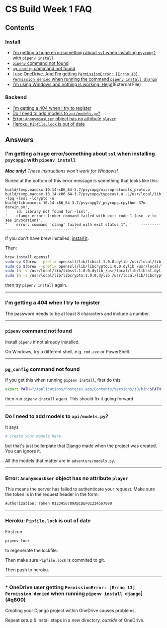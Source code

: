 # CS Build Week 1 FAQ

## Contents

### Install

* [I'm getting a huge error/something about `ssl` when installing `psycopg2` with `pipenv install`](#q100)
* [`pipenv` command not found](#q300)
* [`pg_config` command not found](#q400)
* [I use OneDrive. And I'm getting `PermissionError: [Errno 13] Permission denied` when running the command `pipenv install django`](#q800)
* [I'm using Windows and nothing is working.  Help!](https://github.com/LambdaSchool/CS-Build-Week-1/blob/master/WindowsSetup.md)(External File)

### Backend

* [I'm getting a 404 when I try to register](#q200)
* [Do I need to add models to `api/models.py`?](#q500)
* [Error: `AnonymousUser` object has no attribute `player`](#q600)
* [Heroku: `Pipfile.lock` is out of date](#q700)

<!--

-->

## Answers

<a name="q100"></a>
### I'm getting a huge error/something about `ssl` when installing `psycopg2` with `pipenv install`

_**Mac only!** These instructions won't work for Windows!_

Buried at the bottom of this error message is something that looks like this:

```
build/temp.macosx-10.14-x86_64-3.7/psycopg/microprotocols_proto.o
build/temp.macosx-10.14-x86_64-3.7/psycopg/typecast.o -L/usr/local/lib -lpq -lssl -lcrypto -o
build/lib.macosx-10.14-x86_64-3.7/psycopg2/_psycopg.cpython-37m-darwin.so',
'    ld: library not found for -lssl',
'    clang: error: linker command failed with exit code 1 (use -v to see invocation)',
"    error: command 'clang' failed with exit status 1", '    ----------------------------------------'
```

If you don't have brew installed, [install it](https://brew.sh/).

Then:

```sh
brew install openssl
sudo cp $(brew --prefix openssl)/lib/libssl.1.0.0.dylib /usr/local/lib
sudo cp $(brew --prefix openssl)/lib/libcrypto.1.0.0.dylib /usr/local/lib
sudo ln -s /usr/local/lib/libssl.1.0.0.dylib /usr/local/lib/libssl.dylib
sudo ln -s /usr/local/lib/libcrypto.1.0.0.dylib /usr/local/lib/libcrypto.dylib
```

then try `pipenv install` again.

------------------------------------------------------------------------------

<a name="q200"></a>
### I'm getting a 404 when I try to register

The password needs to be at least 8 characters and include a number.

------------------------------------------------------------------------------

<a name="q300"></a>
### `pipenv` command not found

Install `pipenv` if not already installed.

On Windows, try a different shell, e.g. `cmd.exe` or PowerShell.

------------------------------------------------------------------------------

<a name="q400"></a>
### `pg_config` command not found

If you get this when running `pipenv install`, first do this:

```sh
export PATH="/Applications/Postgres.app/Contents/Versions/10/bin:$PATH"
```

then run `pipenv install` again. This should fix it going forward.

------------------------------------------------------------------------------

<a name="q500"></a>
### Do I need to add models to `api/models.py`?

It says

```python
# Create your models here.
```

but that's just boilerplate that Django made when the project was created. You
can ignore it.

All the models that matter are in `adventure/models.py`.

------------------------------------------------------------------------------

<a name="q600"></a>
### Error: `AnonymousUser` object has no attribute `player`

This means the server has failed to authenticate your request. Make sure the
token is in the request header in the form:

```http
Authorization: Token 0123456789ABCDEF01234567890
```

------------------------------------------------------------------------------

<a name="q700"></a>
### Heroku: `Pipfile.lock` is out of date

First run

```sh
pipenv lock
```

to regenerate the lockfile.

Then make sure `Pipfile.lock` is commited to git.

Then push to heroku.

------------------------------------------------------------------------------

<a name="q800"></a>
### * OneDrive user getting `PermissionError: [Errno 13] Permission denied` when running `pipenv install django`](#q800)

Creating your Django project within OneDrive causes problems.

Repeat setup & install steps in a new directory, _outside_ of OneDrive.

